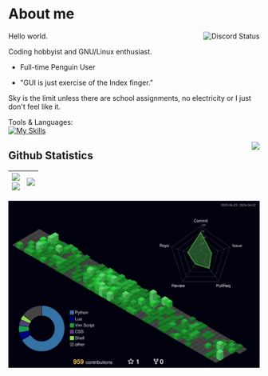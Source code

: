 # About me

<a href="https://discord.com/users/728604179186188368">
  <img align="right" src="https://lanyard.cnrad.dev/api/728604179186188368?theme=dark&bg=29032b&animated=false&hideDiscrim=true&borderRadius=15px&idleMessage=Probably%20doing%20homework%20or%20coding." alt="Discord Status">
</a>

Hello world.

Coding hobbyist and GNU/Linux enthusiast.

- Full-time Penguin User

- "GUI is just exercise of the Index finger."

Sky is the limit unless there are school assignments, no electricity or I just don't feel like it.

Tools & Languages:  
[![My Skills](https://skillicons.dev/icons?i=docker,mysql,linux,bash,neovim,git,py,md,&theme=dark)](https://skillicons.dev)

<img align='right' src="https://wakatime.com/badge/user/f541b965-608f-40b0-b814-f52e9138cf82.svg?style=for-the-badge">

## Github Statistics

<div align=center>

| <img src='https://github-readme-stats.vercel.app/api/?username=sidonthetroll&theme=aura&show_icons=true&rank_icon=percentile&hide_border=false&border_radius=5' width=450> <div style="page-break-after: always;"></div> <img src="https://streak-stats.demolab.com?user=sidonthetroll&theme=aura&border_radius=5" width=450> | <img src='https://github-readme-stats.vercel.app/api/top-langs/?username=sidonthetroll&theme=aura&hide_border=false&layout=pie&border_radius=5'> | 
|-|-|

</div>

![stats](./profile-3d-contrib/profile-night-green.svg)
